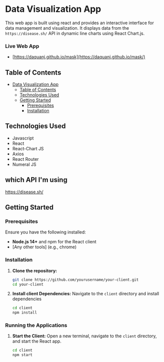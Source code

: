 # Data Visualization App

This web app is built using react and provides an interactive interface for data management and visualization. It displays data from the ```https://disease.sh/``` API in dynamic line charts using React Chart.js.

### Live Web App

- [https://daquanj.github.io/mask](https://daquanj.github.io/mask/)

## Table of Contents
- [Data Visualization App](#data-visualization-app)
  - [Table of Contents](#table-of-contents)
  - [Technologies Used](#technologies-used)
  - [Getting Started](#getting-started)
    - [Prerequisites](#prerequisites)
    - [Installation](#installation)
   

## Technologies Used

- Javascript
- React
- React-Chart JS
- Axios
- React Router
- Numeral JS

## which API I'm using
https://disease.sh/

## Getting Started

### Prerequisites

Ensure you have the following installed:

- **Node.js 14+** and npm for the React client
- [Any other tools] (e.g., chrome)


### Installation

1. **Clone the repository:**
   
   ```bash
   git clone https://github.com/yourusername/your-client.git
   cd your-client

2. **Install client Dependencies:** Navigate to the ```client``` directory and install dependencies

    ```bash
    cd client
    npm install

### Running the Applications

1. **Start the Client:** Open a new terminal, navigate to the ```client``` directory, and start the React app.
   
    ```bash
    cd client
    npm start
